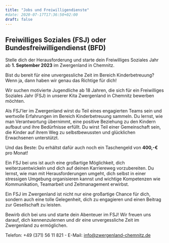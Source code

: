 ```yaml
---
title: "Jobs und Freiwilligendienste"
#date: 2020-07-17T17:36:50+02:00
draft: false
---
```


## Freiwilliges Soziales  (FSJ) oder Bundesfreiwilligendienst (BFD)

Stelle dich der Herausforderung und starte dein Freiwilliges Soziales Jahr ab **1. September 2023** im Zwergenland in Chemnitz. 

Bist du bereit für eine unvergessliche Zeit im Bereich Kinderbetreuung? Wenn ja, dann haben wir genau das Richtige für dich!

Wir suchen motivierte Jugendliche ab 18 Jahren, die sich für ein Freiwilliges Soziales Jahr (FSJ) in unserer Kita Zwergenland in Chemnitz bewerben möchten.

Als FSJ'ler im Zwergenland wirst du Teil eines engagierten Teams sein und wertvolle Erfahrungen im Bereich Kinderbetreuung sammeln. Du lernst, wie man Verantwortung   übernimmt, eine positive Beziehung zu den Kindern aufbaut und ihre Bedürfnisse erfüllt. Du wirst Teil einer Gemeinschaft sein, die Kinder auf ihrem Weg zu selbstbewussten und glücklichen Erwachsenen unterstützt.

Und das Beste: Du erhältst dafür auch noch ein Taschengeld von **400,-€** pro Monat!

Ein FSJ bei uns ist auch eine großartige Möglichkeit, dich weiterzuentwickeln und dich auf deinen Karriereweg vorzubereiten. Du lernst, wie man mit Herausforderungen umgeht, dich selbst in einer stressigen Umgebung organisieren kannst und wichtige Kompetenzen wie Kommunikation, Teamarbeit und Zeitmanagement erwirbst.

Ein FSJ im Zwergenland ist nicht nur eine großartige Chance für dich, sondern auch eine tolle Gelegenheit, dich zu engagieren und einen Beitrag zur Gesellschaft zu leisten.

Bewirb dich bei uns und starte dein Abenteuer im FSJ! Wir freuen uns darauf, dich kennenzulernen und dir eine unvergessliche Zeit im Zwergenland zu ermöglichen. 

Telefon: +49 (371) 56 11 821 - E-Mail: [info@zwergenland-chemnitz.de](info@zwergenland-chemnitz.de)